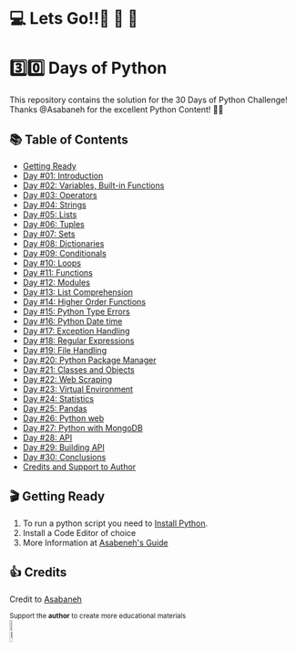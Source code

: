 #  💻 Lets Go!!🚀 🚀 🚀 

#  3️⃣0️⃣ Days of Python 

This repository contains the solution for the 30 Days of Python Challenge!
Thanks @Asabaneh for the excellent Python Content! 👋🏻


## 📚 Table of Contents
- [Getting Ready](#--getting-ready)
- [Day #01: Introduction](https://github.com/zidude1234/30_Days_of_Python/tree/main/Day%2001)
- [Day #02: Variables, Built-in Functions](https://github.com/zidude1234/30_Days_of_Python/tree/main/Day%2002)
- [Day #03: Operators](https://github.com/zidude1234/30_Days_of_Python/tree/main/Day03)
- [Day #04: Strings](https://github.com/zidude1234/30_Days_of_Python/tree/main/Day%2004)
- [Day #05: Lists](https://github.com/zidude1234/30_Days_of_Python/tree/main/Day%2005)
- [Day #06: Tuples](https://github.com/zidude1234/30_Days_of_Python/tree/main/Day%2006)
- [Day #07: Sets](#Sets)
- [Day #08: Dictionaries](#Dictionaries)
- [Day #09: Conditionals](#Conditionals)
- [Day #10: Loops](#Loops)
- [Day #11: Functions](#Functions)
- [Day #12: Modules](#Modules)
- [Day #13: List Comprehension](#List-Comprehension)
- [Day #14: Higher Order Functions](#Higher-Order-Functions)
- [Day #15: Python Type Errors](#Python-Type-Errors)
- [Day #16: Python Date time](#Python-Date-time)
- [Day #17: Exception Handling](#Exception-Handling)
- [Day #18: Regular Expressions](#Regular-Expressions)
- [Day #19: File Handling](#File-Handling)
- [Day #20: Python Package Manager](#Python-Package-Manager)
- [Day #21: Classes and Objects](#Classes-and-Objects)
- [Day #22: Web Scraping](#Web-Scraping)
- [Day #23: Virtual Environment](#Virtual-Environment)
- [Day #24: Statistics](#Statistics)
- [Day #25: Pandas](#Pandas)
- [Day #26: Python web](#Python-web)
- [Day #27: Python with MongoDB](#Python-with-MongoDB)
- [Day #28: API](#API)
- [Day #29: Building API](#Building-API)
- [Day #30: Conclusions](#Conclusions)
- [Credits and Support to Author](#Credits)


## 🎬  Getting Ready
1. To run a python script you need to [Install Python](https://www.python.org/).
2. Install a Code Editor of choice
3. More Information at [Asabeneh's Guide](https://github.com/Asabeneh/30-Days-Of-Python#environment-setup)


## 👍 Credits
Credit to <a href =  https://github.com/Asabeneh/30-Days-Of-Python>Asabaneh </a>
<div>
<small> Support the <strong>author</strong> to create more educational materials</small> <br />  
<a href = "https://www.paypal.me/asabeneh"><img src='https://raw.githubusercontent.com/Asabeneh/30-Days-Of-Python/master/images/paypal_lg.png' alt='Paypal Logo' style="width:10%"/></a>
</div>
